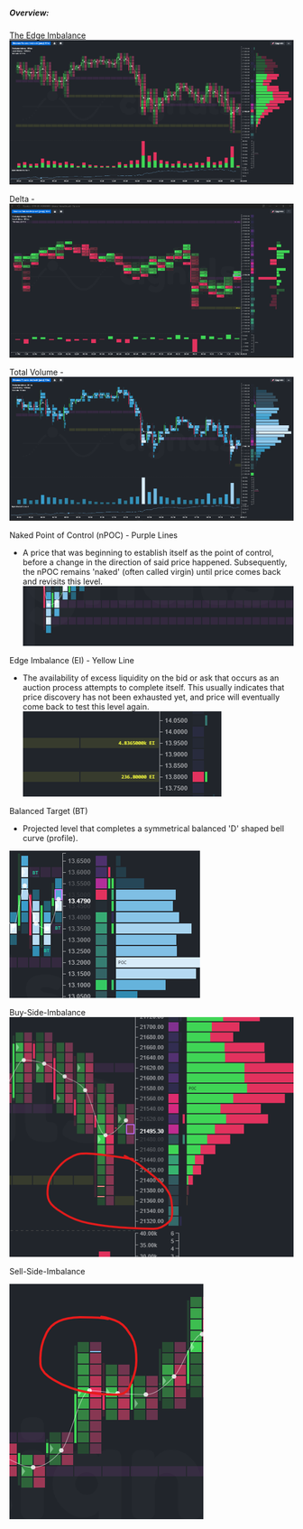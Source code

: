 ##### Overview:

[The Edge Imbalance](https://cignals.substack.com/p/the-edge-imbalance-a-new-order-flow)
![Edge-Imbalancel](media/Edge-Imbalance.png)

Delta -
![Delta-1l](media/Delta-1.png)

Total Volume -
![Total-Volume-1l](media/Total-Volume-1.png)

Naked Point of Control (nPOC) - Purple Lines
- A price that was beginning to establish itself as the point of control, before a change in the direction of said price happened. Subsequently, the nPOC remains 'naked' (often called virgin) until price comes back and revisits this level.
![Naked-Point-Control](media/Naked-Point-Control.png)

Edge Imbalance (EI) - Yellow Line
- The availability of excess liquidity on the bid or ask that occurs as an auction process attempts to complete itself. This usually indicates that price discovery has not been exhausted yet, and price will eventually come back to test this level again.
![EI](media/EI.png)

Balanced Target (BT)
- Projected level that completes a symmetrical balanced 'D' shaped bell curve (profile).

![Balance-Target](media/Balance-Target.png)

Buy-Side-Imbalance
![Buy-Side-Imbalance](media/Buy-Side-Imbalance.png)

Sell-Side-Imbalance

![Sell-Side-Imbalance](media/Sell-Side-Imbalance.png)
